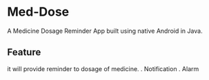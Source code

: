 # Med-Dose

A Medicine Dosage Reminder App built using native Android in Java.

## Feature
it will provide reminder to dosage of medicine.
. Notification
. Alarm



